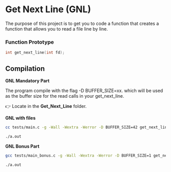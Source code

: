 # Get Next Line (GNL)  

The purpose of this project is to get you to code a function that creates a function that allows you to read a file line by line.

### Function Prototype
```c
int	get_next_line(int fd);
```
## Compilation

**GNL Mandatory Part**

The program compile with the flag -D BUFFER_SIZE=xx. which will be used as the buffer size for the read calls in your get_next_line.

 :point_right: Locate in the **Get_Next_Line** folder.

**GNL with files**
```bash
cc tests/main.c -g -Wall -Wextra -Werror -D BUFFER_SIZE=42 get_next_line.c get_next_line_utils.c

./a.out 
```

**GNL Bonus Part**
```bash
gcc tests/main_bonus.c -g -Wall -Wextra -Werror -D BUFFER_SIZE=1 get_next_line_bonus.c get_next_line_utils_bonus.c

./a.out
```
